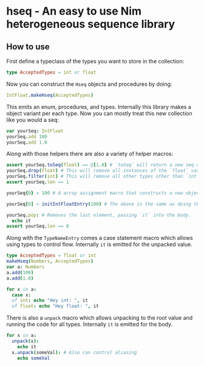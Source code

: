 # hseq - An easy to use Nim heterogeneous sequence library

## How to use
First define a typeclass of the types you want to store in the collection:
```nim
type AcceptedTypes = int or float
```

Now you can construct the `Hseq` objects and procedures by doing:
```nim
IntFloat.makeHseq(AcceptedTypes)
```
This emits an enum, procedures, and types. 
Internally this library makes a object variant per each type.
Now you can mostly treat this new collection like you would a seq:
```nim
var yourSeq: IntFloat
yourSeq.add 100
yourSeq.add 1.0
```
Along with those helpers there are also a variety of helper macros:
```nim
assert yourSeq.toSeq(float) == @[1.0] # `toSeq` will return a new seq of the type queried.
yourSeq.drop(float) # This will remove all instances of the `float` variant from the list.
yourSeq.filter(int) # This will remove all other types other than `int`
assert yourSeq.len == 1

yourSeq{0} = 100 # A array assignment macro that constructs a new object from the right hand.

yourSeq[0] = initIntFloatEntry(100) # The above is the same as doing this, makes new variant and assigns it.

yourSeq.pop: # Removes the last element, passing `it` into the body.
  echo it
assert yourSeq.len == 0
```

Along with the `TypeNameEntry` comes a case statement macro which allows using types to control flow. Internally `it` is emitted for the unpacked value.
```nim
type AcceptedTypes = float or int
makeHseq(Numbers, AcceptedTypes)
var a: Numbers
a.add(100)
a.add(1.0)

for x in a:
  case x:
  of int: echo "Hey int: ", it
  of float: echo "Hey float: ", it
```

There is also a `unpack` macro which allows unpacking to the root value and running the code for all types. Internally `it` is emitted for the body.
```nim
for x in a:
  unpack(x):
    echo it
  x.unpack(someVal): # Also can control aliasing
    echo someVal 
```

